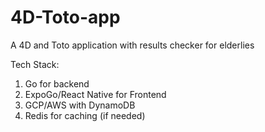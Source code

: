 # 4D-Toto-app
A 4D and Toto application with results checker for elderlies

Tech Stack:
1. Go for backend
2. ExpoGo/React Native for Frontend
3. GCP/AWS with DynamoDB
4. Redis for caching (if needed)